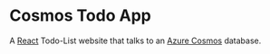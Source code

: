 # Cosmos Todo App
A [React](https://reactjs.org/) Todo-List website that talks to an [Azure Cosmos](https://azure.microsoft.com/sv-se/services/cosmos-db/#overview) database.
